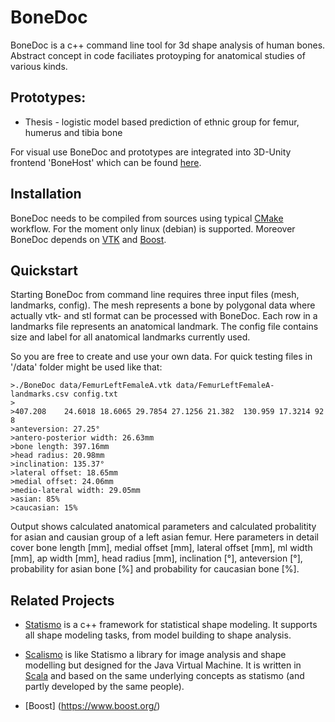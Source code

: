 # BoneDoc

BoneDoc is a c++ command line tool for 3d shape analysis of human bones. Abstract concept in code faciliates protoyping for anatomical studies of various kinds.

## Prototypes:

* Thesis - logistic model based prediction of ethnic group for femur, humerus and tibia bone

For visual use BoneDoc and prototypes are integrated into 3D-Unity frontend 'BoneHost' which can be found [here](http://www.bonehost.net).

## Installation

BoneDoc needs to be compiled from sources using typical [CMake](https://cmake.org/) workflow. For the moment only linux (debian) is supported. Moreover BoneDoc depends on [VTK](http://www.vtk.org) and [Boost](http://www.boost.org).

## Quickstart

Starting BoneDoc from command line requires three input files (mesh, landmarks, config). The mesh represents a bone by polygonal data where actually vtk- and stl format can be processed with BoneDoc. Each row in a landmarks file represents an anatomical landmark. The config file contains size and label for all anatomical landmarks currently used.

So you are free to create and use your own data. For quick testing files in '/data' folder might be used like that:

```
>./BoneDoc data/FemurLeftFemaleA.vtk data/FemurLeftFemaleA-landmarks.csv config.txt
>
>407.208	24.6018	18.6065	29.7854	27.1256	21.382	130.959	17.3214	92	8
>anteversion: 27.25°
>antero-posterior width: 26.63mm
>bone length: 397.16mm
>head radius: 20.98mm
>inclination: 135.37°
>lateral offset: 18.65mm
>medial offset: 24.06mm
>medio-lateral width: 29.05mm
>asian: 85%
>caucasian: 15%
```

Output shows calculated anatomical parameters and calculated probalitity for asian and causian group of a left asian femur. Here parameters in detail cover bone length [mm], medial offset [mm], lateral offset [mm], ml width [mm], ap width [mm], head radius [mm], inclination [°], anteversion [°], probability for asian bone [%] and probability for caucasian bone [%].

## Related Projects

* [Statismo](https://github.com/statismo/statismo) is a c++ framework for statistical shape modeling. It supports all shape modeling tasks, from model building to shape analysis.

* [Scalismo](http://github.com/unibas-gravis/scalismo) is like Statismo a library for image analysis and shape modelling but designed for the Java Virtual Machine. It is written in [Scala](http://www.scala-lang.org/) and based on the same underlying concepts as statismo (and partly developed by the same people).

* [Boost] (https://www.boost.org/)
